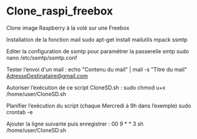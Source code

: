# Clone_raspi_freebox
Clone image Raspberry à la volé sur une Freebox

Installation de la fonction mail
sudo apt-get install mailutils mpack ssmtp

Editer la configuration de ssmtp pour paramétrer la passerelle smtp
sudo nano /etc/ssmtp/ssmtp.conf

Tester l’envoi d'un mail :
echo "Contenu du mail" | mail -s "Titre du mail" AdresseDestinataire@gmail.com

Autoriser l’exécution de ce script CloneSD.sh :
sudo chmod u+x /home/user/CloneSD.sh

Planifier l’exécution du script (chaque Mercredi à 9h dans l’exemple)
sudo crontab -e

Ajouter la ligne suivante puis enregistrer :
00 9 * * 3 sh /home/user/CloneSD.sh

